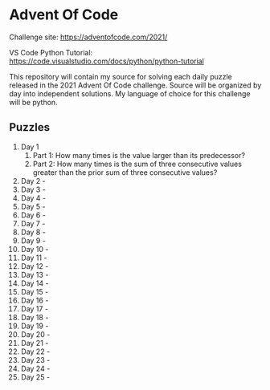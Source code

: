 # Advent Of Code
Challenge site:  https://adventofcode.com/2021/

VS Code Python Tutorial:  https://code.visualstudio.com/docs/python/python-tutorial

This repository will contain my source for solving each daily puzzle released in the 2021 Advent Of Code challenge.  Source will be organized by day into independent solutions. My language of choice for this challenge will be python.

## Puzzles
1. Day 1
    1. Part 1: How many times is the value larger than its predecessor?
    2. Part 2: How many times is the sum of three consecutive values greater than the prior sum of three consecutive values?
2. Day 2 - 
3. Day 3 - 
4. Day 4 - 
5. Day 5 - 
6. Day 6 - 
7. Day 7 - 
8. Day 8 - 
9. Day 9 - 
10. Day 10 - 
11. Day 11 - 
12. Day 12 - 
13. Day 13 - 
14. Day 14 - 
15. Day 15 - 
16. Day 16 - 
17. Day 17 - 
18. Day 18 - 
19. Day 19 - 
20. Day 20 - 
21. Day 21 - 
22. Day 22 - 
23. Day 23 - 
24. Day 24 - 
25. Day 25 - 
